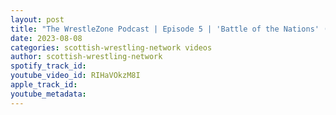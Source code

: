 ```yaml
---
layout: post
title: "The WrestleZone Podcast | Episode 5 | 'Battle of the Nations' (5 Aug 2023) Recap"
date: 2023-08-08
categories: scottish-wrestling-network videos
author: scottish-wrestling-network
spotify_track_id: 
youtube_video_id: RIHaVOkzM8I
apple_track_id: 
youtube_metadata: 
---
```

